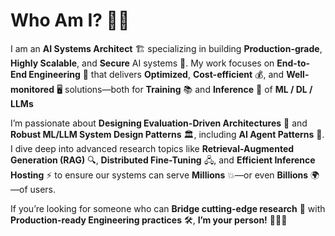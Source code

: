 # Who Am I? 🤖✨

I am an **AI Systems Architect** 🏗️ specializing in building **Production-grade**, **Highly Scalable**, and **Secure** AI systems 🔐. My work focuses on **End-to-End Engineering** 🔄 that delivers **Optimized**, **Cost-efficient** 💰, and **Well-monitored** 🖥️ solutions—both for **Training** 📚 and **Inference** 🚀 of **ML / DL / LLMs**

I’m passionate about **Designing Evaluation-Driven Architectures** 🎯 and **Robust ML/LLM System Design Patterns** 🏛️, including **AI Agent Patterns** 🤖. I dive deep into advanced research topics like **Retrieval-Augmented Generation (RAG)** 🔍, **Distributed Fine-Tuning** 🖧, and **Efficient Inference Hosting** ⚡ to ensure our systems can serve **Millions** 💥—or even **Billions** 🌍—of users.

If you’re looking for someone who can **Bridge cutting-edge research** 📜 with **Production-ready Engineering practices** 🛠️, **I’m your person!** 🤝🎯🔥
